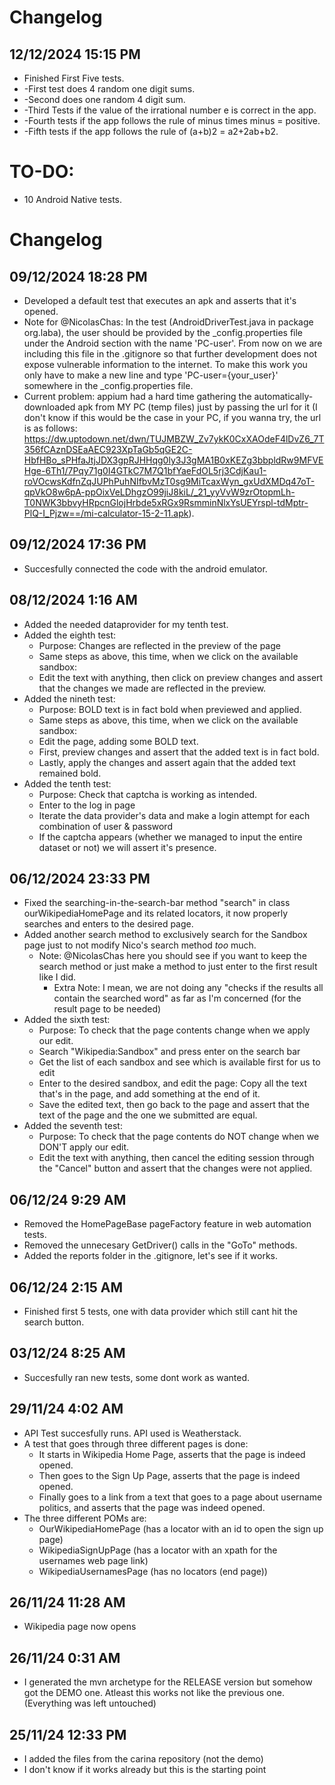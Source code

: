
# Changelog
## 12/12/2024 15:15 PM
* Finished First Five tests.
* -First test does 4 random one digit sums.
* -Second does one random 4 digit sum.
* -Third Tests if the value of the irrational number e is correct in the app.
* -Fourth tests if the app follows the rule of minus times minus = positive.
* -Fifth tests if the app follows the rule of (a+b)2 = a2+2ab+b2.

# TO-DO:
- 10 Android Native tests.

# Changelog
## 09/12/2024 18:28 PM
* Developed a default test that executes an apk and asserts that it's opened.
* Note for @NicolasChas: In the test (AndroidDriverTest.java in package org.laba), the user should be provided by the _config.properties file under the Android section with the name 'PC-user'. From now on we are including this file in the .gitignore so that further development does not expose vulnerable information to the internet. To make this work you only have to make a new line and type 'PC-user={your_user}' somewhere in the _config.properties file.
* Current problem: appium had a hard time gathering the automatically-downloaded apk from MY PC (temp files) just by passing the url for it (I don't know if this would be the case in your PC, if you wanna try, the url is as follows: https://dw.uptodown.net/dwn/TUJMBZW_Zv7ykK0CxXAOdeF4lDvZ6_7T356fCAznDSEaAEC923XpTaGb5qGE2C-HbfHBo_sPHfaJtjJDX3gpRJHHqg0ly3J3gMA1B0xKEZg3bbpldRw9MFVEHge-6Th1/7Pqy71g0I4GTkC7M7Q1bfYaeFdOL5rj3CdjKau1-roVOcwsKdfnZqJUPhPuhNIfbvMzT0sg9MiTcaxWyn_gxUdXMDq47oT-qpVkO8w6pA-ppOixVeLDhgzO99jiJ8kiL/_21_yyVvW9zrOtopmLh-T0NWK3bbvyHRpcnGlojHrbde5xRGx9RsmminNlxYsUEYrspl-tdMptr-PlQ-I_Pjzw==/mi-calculator-15-2-11.apk).

## 09/12/2024 17:36 PM
* Succesfully connected the code with the android emulator.
## 08/12/2024 1:16 AM
* Added the needed dataprovider for my tenth test.
* Added the eighth test:
	- Purpose: Changes are reflected in the preview of the page
	- Same steps as above, this time, when we click on the available sandbox:
	- Edit the text with anything, then click on preview changes and assert that the changes we made are reflected in the preview.
* Added the nineth test:
	- Purpose: BOLD text is in fact bold when previewed and applied.
	- Same steps as above, this time, when we click on the available sandbox:
	- Edit the page, adding some BOLD text.
	- First, preview changes and assert that the added text is in fact bold.
	- Lastly, apply the changes and assert again that the added text remained bold.
* Added the tenth test:
	- Purpose: Check that captcha is working as intended.
	- Enter to the log in page
	- Iterate the data provider's data and make a login attempt for each combination of user & password
	- If the captcha appears (whether we managed to input the entire dataset or not) we will assert it's presence.
## 06/12/2024 23:33 PM
* Fixed the searching-in-the-search-bar method "search" in class ourWikipediaHomePage and its related locators, it now properly searches and enters to the desired page.
* Added another search method to exclusively search for the Sandbox page just to not modify Nico's search method *too* much.
	- Note: @NicolasChas here you should see if you want to keep the search method or just make a method to just enter to the first result like I did.
		- Extra Note: I mean, we are not doing any "checks if the results all contain the searched word" as far as I'm concerned (for the result page to be needed)
* Added the sixth test:
	- Purpose: To check that the page contents change when we apply our edit.
	- Search "Wikipedia:Sandbox" and press enter on the search bar
	- Get the list of each sandbox and see which is available first for us to edit
	- Enter to the desired sandbox, and edit the page: Copy all the text that's in the page, and add something at the end of it.
	- Save the edited text, then go back to the page and assert that the text of the page and the one we submitted are equal.
* Added the seventh test:
	- Purpose: To check that the page contents do NOT change when we DON'T apply our edit.
	- Edit the text with anything, then cancel the editing session through the "Cancel" button and assert that the changes were not applied.
	
## 06/12/24 9:29 AM
* Removed the HomePageBase pageFactory feature in web automation tests.
* Removed the unnecesary GetDriver() calls in the "GoTo" methods.
* Added the reports folder in the .gitignore, let's see if it works.
## 06/12/24 2:15 AM
* Finished first 5 tests, one with data provider which still cant hit the search button.
## 03/12/24 8:25 AM
* Succesfully ran new tests, some dont work as wanted.
## 29/11/24 4:02 AM
* API Test succesfully runs. API used is Weatherstack.
* A test that goes through three different pages is done:
	- It starts in Wikipedia Home Page, asserts that the page is indeed opened.
	- Then goes to the Sign Up Page, asserts that the page is indeed opened.
	- Finally goes to a link from a text that goes to a page about username politics, and asserts that the page was indeed opened.
* The three different POMs are:
	- OurWikipediaHomePage (has a locator with an id to open the sign up page)
	- WikipediaSignUpPage (has a locator with an xpath for the usernames web page link)
	- WikipediaUsernamesPage (has no locators (end page))
## 26/11/24 11:28 AM
* Wikipedia page now opens
## 26/11/24 0:31 AM
* I generated the mvn archetype for the RELEASE version but somehow got the DEMO one. Atleast this works not like the previous one. (Everything was left untouched)
## 25/11/24 12:33 PM
* I added the files from the carina repository (not the demo)
* I don't know if it works already but this is the starting point